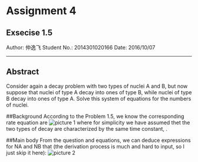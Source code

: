 # Assignment 4

## Exsecise 1.5
Author: 仲逸飞 
Student No.: 2014301020166 
Date: 2016/10/07

------

## Abstract
Consider again a decay problem with two types of nuclei A and B, but now suppose that nuclei of type A decay into ones of type B, while nuclei of type B decay into ones of type A. Solve this system of equations for the numbers of nuclei.

##Background
According to the Problem 1.5, we know the corresponding rate equation are
![picture 1](https://github.com/jsxhzyf/compuational_physics_N2014301020166/blob/master/Assignment_4/picture1.PNG)
where for simplicity we have assumed thet the two types of decay are characterized by the same time constant, .

##Main body
From the question and equations, we can deduce expressions for NA and  NB that (the derivation process is much and hard to input, so I just skip it here): 
![picture 2]()
